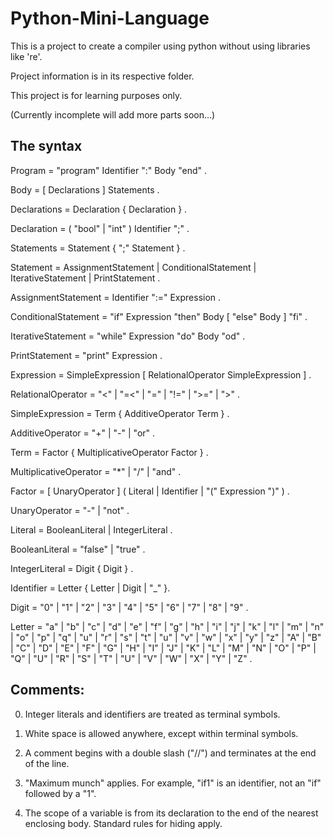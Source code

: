 # Python-Mini-Language
This is a project to create a compiler using python without using libraries like 're'.

Project information is in its respective folder.

This project is for learning purposes only.

(Currently incomplete will add more parts soon...)

The syntax
----------

Program  =  "program"  Identifier  ":"  Body  "end" .

Body  =  [ Declarations ]  Statements .

Declarations  =  Declaration { Declaration } .

Declaration  =  ( "bool" | "int" )  Identifier ";" .

Statements  =  Statement { ";" Statement } .

Statement  =  AssignmentStatement
           |  ConditionalStatement
           |  IterativeStatement
           |  PrintStatement .

AssignmentStatement  =  Identifier ":=" Expression .

ConditionalStatement  =  "if"  Expression
                         "then"  Body
                         [ "else" Body ]
                         "fi" .

IterativeStatement  =  "while"  Expression  "do"  Body  "od" .

PrintStatement  =  "print"  Expression .

Expression  =  SimpleExpression [ RelationalOperator SimpleExpression ] .

RelationalOperator  =  "<" | "=<" | "=" | "!=" | ">=" | ">" .

SimpleExpression  =  Term { AdditiveOperator Term } .

AdditiveOperator  =  "+" | "-" | "or" .

Term  =  Factor { MultiplicativeOperator Factor } .

MultiplicativeOperator  =  "*" | "/" | "and" .

Factor  =  [ UnaryOperator ] ( Literal  |  Identifier  | "(" Expression ")" ) .

UnaryOperator  =  "-" | "not" .


Literal  =  BooleanLiteral  |  IntegerLiteral .

BooleanLiteral  =  "false"  |  "true" .

IntegerLiteral  =  Digit { Digit } .

Identifier  =  Letter { Letter | Digit | "_" }.

Digit  =  "0" | "1" | "2" | "3" | "4" | "5" | "6" | "7" | "8" | "9" .

Letter  = "a" | "b" | "c" | "d" | "e" | "f" | "g" | "h" | "i" | "j" | "k"
        | "l" | "m" | "n" | "o" | "p" | "q" | "u" | "r" | "s" | "t" | "u"
        | "v" | "w" | "x" | "y" | "z"
        | "A" | "B" | "C" | "D" | "E" | "F" | "G" | "H" | "I" | "J" | "K"
        | "L" | "M" | "N" | "O" | "P" | "Q" | "U" | "R" | "S" | "T" | "U"
        | "V" | "W" | "X" | "Y" | "Z" .


Comments:
--------

0.  Integer literals and identifiers are treated as terminal symbols.

1.  White space is allowed anywhere, except within terminal symbols.

1.  A comment begins with a double slash ("//") and terminates at the end of
    the line.

2.  "Maximum munch" applies. For example, "if1" is an identifier, not an "if"
    followed by a "1".

3.  The scope of a variable is from its declaration to the end of the nearest
    enclosing body.  Standard rules for hiding apply.

